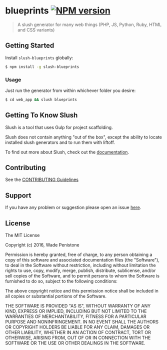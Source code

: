 # blueprints [![NPM version](https://badge-me.herokuapp.com/api/npm/slush-blueprints.png)](http://badges.enytc.com/for/npm/slush-blueprints)

> A slush generator for many web things (PHP, JS, Python, Ruby, HTML and CSS variants)


## Getting Started

Install `slush-blueprints` globally:

```bash
$ npm install -g slush-blueprints
```

### Usage
Just run the generator from within whichever folder you desire:

```bash
$ cd web_app && slush blueprints
```

## Getting To Know Slush

Slush is a tool that uses Gulp for project scaffolding.

Slush does not contain anything "out of the box", except the ability to locate installed slush generators and to run them with liftoff.

To find out more about Slush, check out the [documentation](https://github.com/klei/slush).

## Contributing

See the [CONTRIBUTING Guidelines](https://github.com/Truemedia/slush-blueprints/blob/master/CONTRIBUTING.md)

## Support
If you have any problem or suggestion please open an issue [here](https://github.com/Truemedia/slush-blueprints/issues).

## License

The MIT License

Copyright (c) 2016, Wade Penistone

Permission is hereby granted, free of charge, to any person
obtaining a copy of this software and associated documentation
files (the "Software"), to deal in the Software without
restriction, including without limitation the rights to use,
copy, modify, merge, publish, distribute, sublicense, and/or sell
copies of the Software, and to permit persons to whom the
Software is furnished to do so, subject to the following
conditions:

The above copyright notice and this permission notice shall be
included in all copies or substantial portions of the Software.

THE SOFTWARE IS PROVIDED "AS IS", WITHOUT WARRANTY OF ANY KIND,
EXPRESS OR IMPLIED, INCLUDING BUT NOT LIMITED TO THE WARRANTIES
OF MERCHANTABILITY, FITNESS FOR A PARTICULAR PURPOSE AND
NONINFRINGEMENT. IN NO EVENT SHALL THE AUTHORS OR COPYRIGHT
HOLDERS BE LIABLE FOR ANY CLAIM, DAMAGES OR OTHER LIABILITY,
WHETHER IN AN ACTION OF CONTRACT, TORT OR OTHERWISE, ARISING
FROM, OUT OF OR IN CONNECTION WITH THE SOFTWARE OR THE USE OR
OTHER DEALINGS IN THE SOFTWARE.
